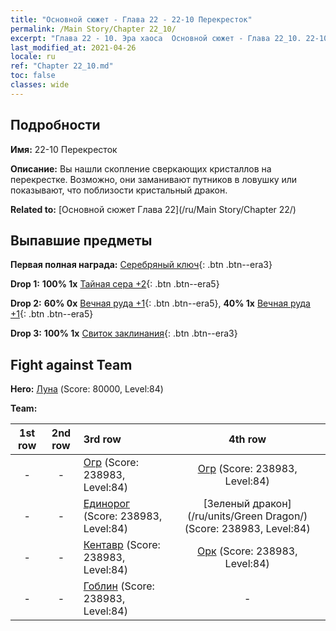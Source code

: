 ```yaml
---
title: "Основной сюжет - Глава 22 - 22-10 Перекресток"
permalink: /Main Story/Chapter 22_10/
excerpt: "Глава 22 - 10. Эра хаоса  Основной сюжет - Глава 22_10. 22-10 Перекресток"
last_modified_at: 2021-04-26
locale: ru
ref: "Chapter 22_10.md"
toc: false
classes: wide
---
```


## Подробности

 **Имя:** 22-10 Перекресток

 **Описание:** Вы нашли скопление сверкающих кристаллов на перекрестке. Возможно, они заманивают путников в ловушку или показывают, что поблизости кристальный дракон.

 **Related to:** [Основной сюжет Глава 22](/ru/Main Story/Chapter 22/)

## Выпавшие предметы

 **Первая полная награда:** [Серебряный ключ](/ItemsRU/con_693/){: .btn .btn--era3}

 **Drop 1:** **100% 1x** [Тайная сера +2](/ItemsRU/mat_78/){: .btn .btn--era5}

 **Drop 2:** **60% 0x** [Вечная руда +1](/ItemsRU/mat_68/){: .btn .btn--era5}, **40% 1x** [Вечная руда +1](/ItemsRU/mat_68/){: .btn .btn--era5}

 **Drop 3:** **100% 1x** [Свиток заклинания](/ItemsRU/con_694/){: .btn .btn--era3}


## Fight against Team
 **Hero:** [Луна](/ru/heroes/Luna/) (Score: 80000, Level:84)

 **Team:**


  | 1st row | 2nd row | 3rd row | 4th row |
  |:----:|:----:|:----|:----:|
  | - | - | [Огр](/ru/units/Ogre/) (Score: 238983, Level:84)  | [Огр](/ru/units/Ogre/) (Score: 238983, Level:84)  |
  | - | - | [Единорог](/ru/units/Unicorn/) (Score: 238983, Level:84)  | [Зеленый дракон](/ru/units/Green Dragon/) (Score: 238983, Level:84)  |
  | - | - | [Кентавр](/ru/units/Centaur/) (Score: 238983, Level:84)  | [Орк](/ru/units/Orc/) (Score: 238983, Level:84)  |
  | - | - | [Гоблин](/ru/units/Goblin/) (Score: 238983, Level:84)  | - |


